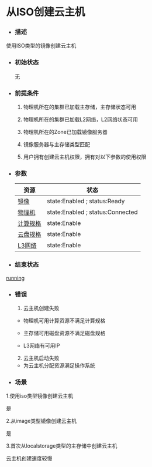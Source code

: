 # 从ISO创建云主机

* ### 描述

 使用ISO类型的镜像创建云主机

* ### 初始状态

  无

* ### 前提条件

  1. 物理机所在的集群已加载主存储，主存储状态可用

  2. 物理机所在的集群已加载L2网络，L2网络状态可用 

  3. 物理机所在的Zone已加载镜像服务器

  4. 镜像服务器与主存储类型匹配 

  5. 用户拥有创建云主机权限，拥有对以下参数的使用权限

* ### 参数

  | 资源 | 状态 |
  | --- | --- |
  | [镜像](/Unit/Image/README.md) | state:Enabled ; status:Ready |
  | [物理机](/Unit/Host/README.md) | state:Enabled ; status:Connected |
  | [计算规格](/Unit/Compute_Offering/README.md) | state:Enable |
  | [云盘规格](/Unit/Volume_Offering/README.md) | state:Enable |
  | [L3网络](/Unit/L3/README.md) | state:Enable |

* ### 结束状态

 [running](/Unit/VM/status.md)

* ### 错误

  1. 云主机创建失败

    * 物理机可用计算资源不满足计算规格

    * 主存储可用磁盘资源不满足磁盘规格

    * L3网络有可用IP

  2. 云主机启动失败

    * 为云主机分配资源满足操作系统




* ### 场景
 1.使用iso类型镜像创建云主机

 是

 2.从image类型镜像创建云主机

 是

 3.首次从localstorage类型的主存储中创建云主机

 云主机创建速度较慢